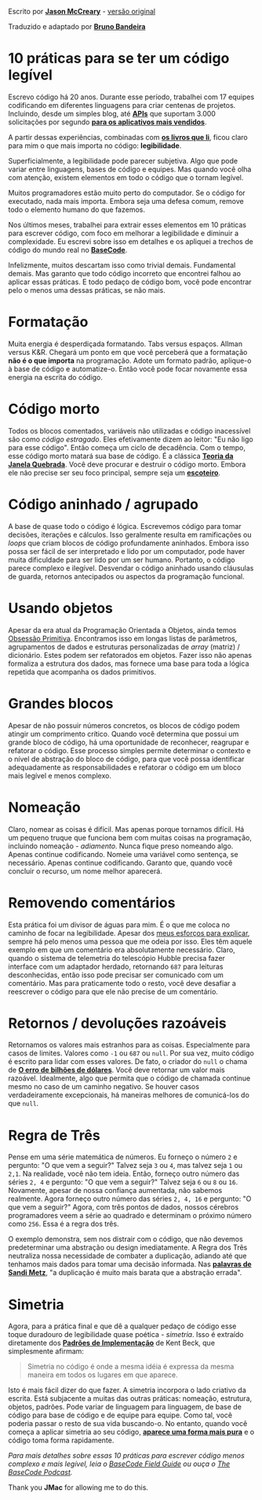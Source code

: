 Escrito por [**Jason McCreary**](https://jasonmccreary.me/) - [versão original](https://jasonmccreary.me/articles/practices-write-readable-code-less-complex/)

Traduzido e adaptado por [**Bruno Bandeira**](https://brunobandeira.me/)

# 10 práticas para se ter um código legível

Escrevo código há 20 anos. Durante esse período, trabalhei com 17 equipes codificando em diferentes linguagens para criar centenas de projetos. Incluindo, desde um simples blog, até [**APIs**](https://jasonmccreary.me/articles/why-i-leave-a-job/) que suportam 3.000 solicitações por segundo [**para os aplicativos mais vendidos**](https://jasonmccreary.me/articles/successful-app-fail/).

A partir dessas experiências, combinadas com [**os livros que li**](https://jasonmccreary.me/articles/the-reading-list/), ficou claro para mim o que mais importa no código: **legibilidade**.

Superficialmente, a legibilidade pode parecer subjetiva. Algo que pode variar entre linguagens, bases de código e equipes. Mas quando você olha com atenção, existem elementos em todo o código que o tornam legível.

Muitos programadores estão muito perto do computador. Se o código for executado, nada mais importa. Embora seja uma defesa comum, remove todo o elemento humano do que fazemos.

Nos últimos meses, trabalhei para extrair esses elementos em 10 práticas para escrever código, com foco em melhorar a legibilidade e diminuir a complexidade. Eu escrevi sobre isso em detalhes e os apliquei a trechos de código do mundo real no [**BaseCode**](https://basecodefieldguide.com/).

Infelizmente, muitos descartam isso como trivial demais. Fundamental demais. Mas garanto que todo código incorreto que encontrei falhou ao aplicar essas práticas. E todo pedaço de código bom, você pode encontrar pelo o menos uma dessas práticas, se não mais.

# Formatação

Muita energia é desperdiçada formatando. Tabs versus espaços. Allman versus K&R. Chegará um ponto em que você perceberá que a formatação **não é o que importa** na programação. Adote um formato padrão, aplique-o à base de código e automatize-o. Então você pode focar novamente essa energia na escrita do código.

# Código morto

Todos os blocos comentados, variáveis ​​não utilizadas e código inacessível são como *código estragado*. Eles efetivamente dizem ao leitor: "Eu não ligo para esse código". Então começa um ciclo de decadência. Com o tempo, esse código morto matará sua base de código. É a clássica  [**Teoria da Janela Quebrada**](https://en.wikipedia.org/wiki/Broken_windows_theory). Você deve procurar e destruir o código morto. Embora ele não precise ser seu foco principal, sempre seja um [**escoteiro**](https://jasonmccreary.me/articles/are-you-a-boy-scout/).

# Código aninhado / agrupado

A base de quase todo o código é lógica. Escrevemos código para tomar decisões, iterações e cálculos. Isso geralmente resulta em ramificações ou *loops* que criam blocos de código profundamente aninhados. Embora isso possa ser fácil de ser interpretado e lido por um computador, pode haver muita dificuldade para ser lido por um ser humano. Portanto, o código parece complexo e ilegível. Desvendar o código aninhado usando cláusulas de guarda, retornos antecipados ou aspectos da programação funcional.

# Usando objetos

Apesar da era atual da Programação Orientada a Objetos, ainda temos [Obsessão Primitiva](https://blog.codinghorror.com/code-smells/). Encontramos isso em longas listas de parâmetros, agrupamentos de dados e estruturas personalizadas de *array* (matriz) / dicionário. Estes podem ser refatorados em objetos. Fazer isso não apenas formaliza a estrutura dos dados, mas fornece uma base para toda a lógica repetida que acompanha os dados primitivos.

# Grandes blocos

Apesar de não possuir números concretos, os blocos de código podem atingir um comprimento crítico. Quando você determina que possui um grande bloco de código, há uma oportunidade de reconhecer, reagrupar e refatorar o código. Esse processo simples permite determinar o contexto e o nível de abstração do bloco de código, para que você possa identificar adequadamente as responsabilidades e refatorar o código em um bloco mais legível e menos complexo.

# Nomeação

Claro, nomear as coisas é difícil. Mas apenas porque tornamos difícil. Há um pequeno truque que funciona bem com muitas coisas na programação, incluindo nomeação - *adiamento*. Nunca fique preso nomeando algo. Apenas continue codificando. Nomeie uma variável como sentença, se necessário. Apenas continue codificando. Garanto que, quando você concluir o recurso, um nome melhor aparecerá.

# Removendo comentários

Esta prática foi um divisor de águas para mim. É o que me coloca no caminho de focar na legibilidade. Apesar dos [meus esforços para explicar](https://jasonmccreary.me/articles/removing-comments/), sempre há pelo menos uma pessoa que me odeia por isso. Eles têm aquele exemplo em que um comentário era absolutamente necessário. Claro, quando o sistema de telemetria do telescópio Hubble precisa fazer interface com um adaptador herdado, retornando `687` para leituras desconhecidas, então isso pode precisar ser comunicado com um comentário. Mas para praticamente todo o resto, você deve desafiar a reescrever o código para que ele não precise de um comentário.

# Retornos / devoluções razoáveis

Retornamos os valores mais estranhos para as coisas. Especialmente para casos de limites. Valores como `-1` ou `687` ou `null`. Por sua vez, muito código é escrito para lidar com esses valores. De fato, o criador do `null` o chama de [**O erro de bilhões de dólares**](https://www.infoq.com/presentations/Null-References-The-Billion-Dollar-Mistake-Tony-Hoare). Você deve retornar um valor mais razoável. Idealmente, algo que permita que o código de chamada continue mesmo no caso de um caminho negativo. Se houver casos verdadeiramente excepcionais, há maneiras melhores de comunicá-los do que `null`.

# Regra de Três

Pense em uma série matemática de números. Eu forneço o número `2` e pergunto: "O que vem a seguir?" Talvez seja `3` ou `4`, mas talvez seja `1` ou `2,1`. Na realidade, você não tem ideia. Então, forneço outro número das séries `2, 4` e pergunto: "O que vem a seguir?" Talvez seja `6` ou `8` ou `16`. Novamente, apesar de nossa confiança aumentada, não sabemos realmente. Agora forneço outro número das séries `2, 4, 16` e pergunto: "O que vem a seguir?" Agora, com três pontos de dados, nossos cérebros programadores veem a série ao quadrado e determinam o próximo número como `256`. Essa é a regra dos três.

O exemplo demonstra, sem nos distrair com o código, que não devemos predeterminar uma abstração ou design imediatamente. A Regra dos Três neutraliza nossa necessidade de combater a duplicação, adiando até que tenhamos mais dados para tomar uma decisão informada. Nas [**palavras de Sandi Metz**](https://www.sandimetz.com/blog/2016/1/20/the-wrong-abstraction), "a duplicação é muito mais barata que a abstração errada".

# Simetria

Agora, para a prática final e que dê a qualquer pedaço de código esse toque duradouro de legibilidade quase poética - *simetria*. Isso é extraído diretamente dos [**Padrões de Implementação**](https://www.amazon.com/Implementation-Patterns-Kent-Beck/dp/0321413091) de Kent Beck, que simplesmente afirmam:

> Simetria no código é onde a mesma idéia é expressa da mesma maneira em todos os lugares em que aparece.

Isto é mais fácil dizer do que fazer. A simetria incorpora o lado criativo da escrita. Está subjacente a muitas das outras práticas: nomeação, estrutura, objetos, padrões. Pode variar de linguagem para linguagem, de base de código para base de código e de equipe para equipe. Como tal, você poderia passar o resto de sua vida buscando-o. No entanto, quando você começa a aplicar simetria ao seu código, [**aparece uma forma mais pura**](https://twitter.com/gonedark/status/1041716025862119425) e o código toma forma rapidamente.

*Para mais detalhes sobre essas 10 práticas para escrever código menos complexo e mais legível, leia o [BaseCode Field Guide](https://basecodefieldguide.com/) ou ouça o [The BaseCode Podcast](https://basecodefieldguide.com/podcast/).*

Thank you **JMac** for allowing me to do this.
